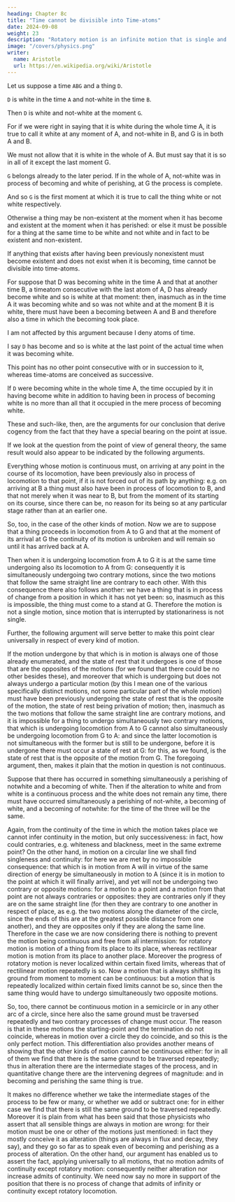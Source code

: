 ```yaml
---
heading: Chapter 8c
title: "Time cannot be divisible into Time-atoms"
date: 2024-09-08
weight: 23
description: "Rotatory motion is an infinite motion that is single and continuous"
image: "/covers/physics.png"
writer:
  name: Aristotle 
  url: https://en.wikipedia.org/wiki/Aristotle
---
```




Let us suppose a time `ABG` and a thing `D`.

`D` is white in the time `A` and not-white in the time `B`.

Then `D` is white and not-white at the moment `G`.

For if we were right in saying that it is white during the whole time A, it is true to call it white at any moment of A, and not-white in B, and G is in both A and B.

We must not allow that it is white in the whole of A. But must say that it is so in all of it except the last moment G. 

`G` belongs already to the later period. If in the whole of A, not-white was in process of becoming and white of perishing, at G the process is complete.

And so `G` is the first moment at which it is true to call the thing white or not white respectively. 

Otherwise a thing may be non-existent at the moment when it has become and existent at the moment when it has perished: or else it must be possible for a thing at the same time to be white and not white and in fact to be existent and non-existent.

If anything that exists after having been previously nonexistent must become existent and does not exist when it is becoming, time cannot be divisible into time-atoms.

For suppose that D was becoming white in the time A and that at another time B, a timeatom consecutive with the last atom of A, D has already become white and so is white at that moment: then, inasmuch as in the time A it was becoming white and so was not white and at the moment B it is white, there must have been a becoming between A and B and therefore also a time in which the becoming took place.

I am not affected by this argument because I deny atoms of time. 

I say `D` has become and so is white at the last point of the actual time when it was becoming white.

This point has no other point consecutive with or in succession to it, whereas time-atoms are conceived as successive. 

If `D` were becoming white in the whole time A, the time occupied by it in having become white in addition to having been in process of becoming white is no more than all that it occupied in the mere process of becoming white. 

These and such-like, then, are the arguments for our conclusion that derive cogency from the fact that they have a special bearing on the point at issue. 

If we look at the question from the point of view of general theory, the same result would also appear to be indicated by the following arguments. 

Everything whose motion is continuous must, on arriving at any point in the course of its locomotion, have been previously also in process of locomotion to that point, if it is not forced out of its path by anything: e.g. on arriving at B a thing must also have been in process of locomotion to B, and that not merely when it was near to B, but from the moment of its starting on its course, since there can be, no reason for its being so at any particular stage rather than at an earlier one. 

So, too, in the case of the other kinds of motion. Now we are to suppose that a thing proceeds in locomotion from A to G and that at the moment of its arrival at G the continuity of its motion is unbroken and will remain so until it has arrived back at A. 

Then when it is undergoing locomotion from A to G it is at the same time undergoing also its locomotion to A from G: consequently it is simultaneously undergoing two contrary motions, since the two motions that follow the same straight line are contrary to each other. With this consequence there also follows another: we have a thing that is in process of change from a position in which it has not yet been: so, inasmuch as this is
impossible, the thing must come to a stand at G. Therefore the motion is not a single
motion, since motion that is interrupted by stationariness is not single.

Further, the following argument will serve better to make this point clear universally in respect of every kind of motion. 

If the motion undergone by that which is in motion is always one of those already enumerated, and the state of rest that it undergoes is one of those that are the opposites of the motions (for we found that there could be no other besides these), and moreover that which is undergoing but does not always undergo a
particular motion (by this I mean one of the various specifically distinct motions, not
some particular part of the whole motion) must have been previously undergoing the
state of rest that is the opposite of the motion, the state of rest being privation of
motion; then, inasmuch as the two motions that follow the same straight line are
contrary motions, and it is impossible for a thing to undergo simultaneously two
contrary motions, that which is undergoing locomotion from A to G cannot also
simultaneously be undergoing locomotion from G to A: and since the latter locomotion
is not simultaneous with the former but is still to be undergone, before it is undergone
there must occur a state of rest at G: for this, as we found, is the state of rest that is the
opposite of the motion from G. The foregoing argument, then, makes it plain that the
motion in question is not continuous.

<!-- Our next argument has a more special bearing than the foregoing on the point at issue. -->

Suppose that there has occurred in something simultaneously a perishing of notwhite and a becoming of white. Then if the alteration to white and from white is a
continuous process and the white does not remain any time, there must have occurred
simultaneously a perishing of not-white, a becoming of white, and a becoming of notwhite: for the time of the three will be the same.

Again, from the continuity of the time in which the motion takes place we cannot infer
continuity in the motion, but only successiveness: in fact, how could contraries, e.g. whiteness and blackness, meet in the same extreme point? On the other hand, in motion
on a circular line we shall find singleness and continuity: for here we are met by no
impossible consequence: that which is in motion from A will in virtue of the same
direction of energy be simultaneously in motion to A (since it is in motion to the point at
which it will finally arrive), and yet will not be undergoing two contrary or opposite
motions: for a motion to a point and a motion from that point are not always contraries
or opposites: they are contraries only if they are on the same straight line (for then they
are contrary to one another in respect of place, as e.g. the two motions along the
diameter of the circle, since the ends of this are at the greatest possible distance from
one another), and they are opposites only if they are along the same line. Therefore in
the case we are now considering there is nothing to prevent the motion being continuous
and free from all intermission: for rotatory motion is motion of a thing from its place to
its place, whereas rectilinear motion is motion from its place to another place.
Moreover the progress of rotatory motion is never localized within certain fixed limits,
whereas that of rectilinear motion repeatedly is so. Now a motion that is always shifting
its ground from moment to moment can be continuous: but a motion that is repeatedly
localized within certain fixed limits cannot be so, since then the same thing would have
to undergo simultaneously two opposite motions.

 So, too, there cannot be continuous
motion in a semicircle or in any other arc of a circle, since here also the same ground
must be traversed repeatedly and two contrary processes of change must occur. The
reason is that in these motions the starting-point and the termination do not coincide,
whereas in motion over a circle they do coincide, and so this is the only perfect motion.
This differentiation also provides another means of showing that the other kinds of
motion cannot be continuous either: for in all of them we find that there is the same
ground to be traversed repeatedly; thus in alteration there are the intermediate stages of
the process, and in quantitative change there are the intervening degrees of magnitude:
and in becoming and perishing the same thing is true.

It makes no difference whether we take the intermediate stages of the process to be few
or many, or whether we add or subtract one: for in either case we find that there is still
the same ground to be traversed repeatedly. Moreover it is plain from what has been
said that those physicists who assert that all sensible things are always in motion are
wrong: for their motion must be one or other of the motions just mentioned: in fact they
mostly conceive it as alteration (things are always in flux and decay, they say), and they
go so far as to speak even of becoming and perishing as a process of alteration. On the
other hand, our argument has enabled us to assert the fact, applying universally to all
motions, that no motion admits of continuity except rotatory motion: consequently
neither alteration nor increase admits of continuity. We need now say no more in
support of the position that there is no process of change that admits of infinity or
continuity except rotatory locomotion.
